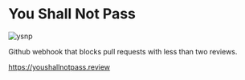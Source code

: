 # You Shall Not Pass
![ysnp](https://user-images.githubusercontent.com/431892/29905333-867a3bfe-8de4-11e7-8158-04f9199811f1.gif)


Github webhook that blocks pull requests with less than two reviews.

https://youshallnotpass.review
